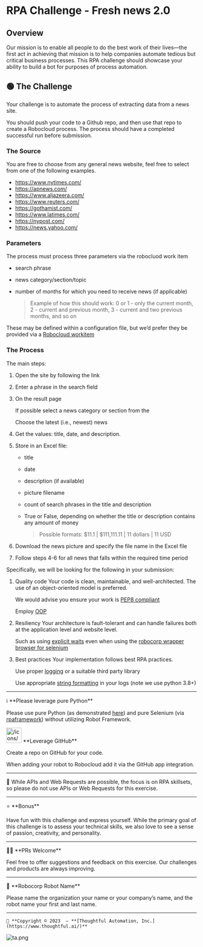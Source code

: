 # RPA Challenge - Fresh news 2.0

## Overview

Our mission is to enable all people to do the best work of their lives—the first act in achieving that mission is to help companies automate tedious but critical business processes. This RPA challenge should showcase your ability to build a bot for purposes of process automation.

## 🟢 The Challenge

Your challenge is to automate the process of extracting data from a news site.

You should push your code to a Github repo, and then use that repo to create a Robocloud process. The process should have a completed successful run before submission.

### The Source

You are free to choose from any general news website, feel free to select from one of the following examples.

- https://www.nytimes.com/
- https://apnews.com/
- https://www.aljazeera.com/
- https://www.reuters.com/
- https://gothamist.com/
- https://www.latimes.com/
- https://nypost.com/
- https://news.yahoo.com/

### Parameters

The process must process three parameters via the robocluod work item

- search phrase
- news category/section/topic
- number of months for which you need to receive news (if applicable)
    
    > Example of how this should work: 0 or 1 - only the current month, 2 - current and previous month, 3 - current and two previous months, and so on
    > 

These may be defined within a configuration file, but we’d prefer they be provided via a [Robocloud workitem](https://robocorp.com/docs/libraries/rpa-framework/rpa-robocorp-workitems/keywords#get-work-item-variable)

### The Process

The main steps:

1. Open the site by following the link
2. Enter a phrase in the search field
3. On the result page
    
    If possible select a news category or section from the 
    
    Choose the latest (i.e., newest) news
    
4. Get the values: title, date, and description.
5. Store in an Excel file:
    - title
    - date
    - description (if available)
    - picture filename
    - count of search phrases in the title and description
    - True or False, depending on whether the title or description contains any amount of money
        
        > Possible formats: $11.1 | $111,111.11 | 11 dollars | 11 USD
        > 
6. Download the news picture and specify the file name in the Excel file
7. Follow steps 4-6 for all news that falls within the required time period

Specifically, we will be looking for the following in your submission:

1. Quality code
Your code is clean, maintainable, and well-architected. The use of an object-oriented model is preferred.
    
    We would advise you ensure your work is [PEP8 compliant](https://peps.python.org/pep-0008/)
    
    Employ [OOP](https://peps.python.org/pep-0008/)
    
2. Resiliency
Your architecture is fault-tolerant and can handle failures both at the application level and website level.
    
    Such as using [explicit waits](https://selenium-python.readthedocs.io/waits.html) even when using the [robocorp wrapper browser for selenium](https://rpaframework.org/libraries/browser_selenium/python.html)
    
3. Best practices
Your implementation follows best RPA practices.
    
    Use proper [logging](https://docs.python.org/3/library/logging.html) or a suitable third party library
    
    Use appropriate [string formatting](https://www.digitalocean.com/community/tutorials/python-string-concatenation) in your logs (note we use python 3.8+)
    

---

<aside>
ℹ️ **Please leverage pure Python**

Please use pure Python (as demonstrated [here](https://www.python.org/)) and pure Selenium (via [rpaframework](https://rpaframework.org/)) without utilizing Robot Framework.

</aside>

<aside>
<img src="/icons/git_green.svg" alt="/icons/git_green.svg" width="40px" /> **Leverage GitHub**

Create a repo on GitHub for your code.

When adding your robot to Robocloud add it via the GitHub app integration.

</aside>

---

<aside>
📢 While APIs and Web Requests are possible, the focus is on RPA skillsets, so please do not use APIs or Web Requests for this exercise.

</aside>

---

<aside>
⭐ **Bonus**

Have fun with this challenge and express yourself. While the primary goal of this challenge is to assess your technical skills, we also love to see a sense of passion, creativity, and personality.

</aside>

---

<aside>
🙏🏼 **PRs Welcome**

Feel free to offer suggestions and feedback on this exercise. Our challenges and products are always improving.

</aside>

---

<aside>
🤖 **Robocorp Robot Name**

Please name the organization your name or your company’s name, and the robot name your first and last name.

</aside>

---

    🤖 **Copyright © 2023  — **[Thoughtful Automation, Inc.](https://www.thoughtful.ai/)**

![ta.png](https://s3-us-west-2.amazonaws.com/secure.notion-static.com/5fc663ae-f64d-4452-b505-f668295ae997/ta.png)